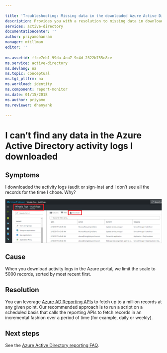 ```yaml
---

title: 'Troubleshooting: Missing data in the downloaded Azure Active Directory activity logs | Microsoft Docs'
description: Provides you with a resolution to missing data in downloaded Azure Active Directory activity logs.
services: active-directory
documentationcenter: ''
author: priyamohanram
manager: mtillman
editor: ''

ms.assetid: ffce7eb1-99da-4ea7-9c4d-2322b755c8ce
ms.service: active-directory
ms.devlang: na
ms.topic: conceptual
ms.tgt_pltfrm: na
ms.workload: identity
ms.component: report-monitor
ms.date: 01/15/2018
ms.author: priyamo
ms.reviewer: dhanyahk

---
```


# I can’t find any data in the Azure Active Directory activity logs I downloaded


## Symptoms

I downloaded the activity logs (audit or sign-ins) and I don’t see all the records for the time I chose. Why? 

 ![Reporting](./media/troubleshoot-missing-data-download/01.png)
 

## Cause

When you download activity logs in the Azure portal, we limit the scale to 5000 records, sorted by most recent first. 

## Resolution

You can leverage [Azure AD Reporting APIs](concept-reporting-api.md) to fetch up to a million records at any given point. Our recommended approach is to run a script on a scheduled basis that calls the reporting APIs to fetch records in an incremental fashion over a period of time (for example, daily or weekly).

## Next steps
See the [Azure Active Directory reporting FAQ](reports-faq.md).


